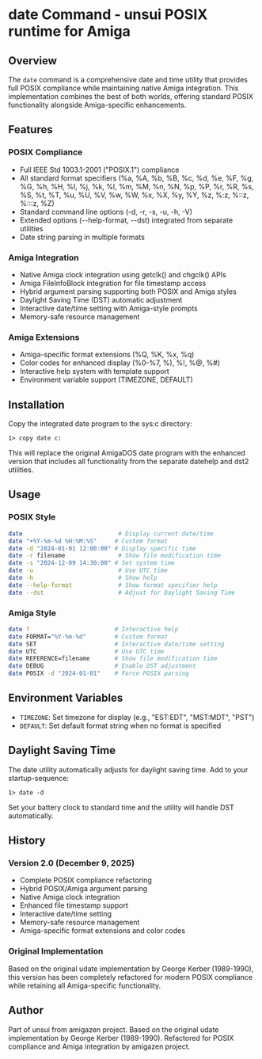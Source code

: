 # date Command - unsui POSIX runtime for Amiga

## Overview

The `date` command is a comprehensive date and time utility that provides full POSIX compliance while maintaining native Amiga integration. This implementation combines the best of both worlds, offering standard POSIX functionality alongside Amiga-specific enhancements.

## Features

### POSIX Compliance
- Full IEEE Std 1003.1-2001 ("POSIX.1") compliance
- All standard format specifiers (%a, %A, %b, %B, %c, %d, %e, %F, %g, %G, %h, %H, %I, %j, %k, %l, %m, %M, %n, %N, %p, %P, %r, %R, %s, %S, %t, %T, %u, %U, %V, %w, %W, %x, %X, %y, %Y, %z, %:z, %::z, %:::z, %Z)
- Standard command line options (-d, -r, -s, -u, -h, -V)
- Extended options (--help-format, --dst) integrated from separate utilities
- Date string parsing in multiple formats

### Amiga Integration
- Native Amiga clock integration using getclk() and chgclk() APIs
- Amiga FileInfoBlock integration for file timestamp access
- Hybrid argument parsing supporting both POSIX and Amiga styles
- Daylight Saving Time (DST) automatic adjustment
- Interactive date/time setting with Amiga-style prompts
- Memory-safe resource management

### Amiga Extensions
- Amiga-specific format extensions (%Q, %K, %x, %q)
- Color codes for enhanced display (%0-%7, %), %!, %@, %#)
- Interactive help system with template support
- Environment variable support (TIMEZONE, DEFAULT)

## Installation

Copy the integrated date program to the sys:c directory:

```
1> copy date c:
```

This will replace the original AmigaDOS date program with the enhanced version that includes all functionality from the separate datehelp and dst2 utilities.

## Usage

### POSIX Style
```bash
date                           # Display current date/time
date "+%Y-%m-%d %H:%M:%S"     # Custom format
date -d "2024-01-01 12:00:00" # Display specific time
date -r filename               # Show file modification time
date -s "2024-12-09 14:30:00" # Set system time
date -u                        # Use UTC time
date -h                        # Show help
date --help-format             # Show format specifier help
date --dst                     # Adjust for Daylight Saving Time
```

### Amiga Style
```bash
date ?                        # Interactive help
date FORMAT="%Y-%m-%d"        # Custom format
date SET                      # Interactive date/time setting
date UTC                      # Use UTC time
date REFERENCE=filename       # Show file modification time
date DEBUG                    # Enable DST adjustment
date POSIX -d "2024-01-01"    # Force POSIX parsing
```

## Environment Variables

- `TIMEZONE`: Set timezone for display (e.g., "EST:EDT", "MST:MDT", "PST")
- `DEFAULT`: Set default format string when no format is specified

## Daylight Saving Time

The date utility automatically adjusts for daylight saving time. Add to your startup-sequence:

```
1> date -d
```

Set your battery clock to standard time and the utility will handle DST automatically.

## History

### Version 2.0 (December 9, 2025)
- Complete POSIX compliance refactoring
- Hybrid POSIX/Amiga argument parsing
- Native Amiga clock integration
- Enhanced file timestamp support
- Interactive date/time setting
- Memory-safe resource management
- Amiga-specific format extensions and color codes

### Original Implementation
Based on the original udate implementation by George Kerber (1989-1990), this version has been completely refactored for modern POSIX compliance while retaining all Amiga-specific functionality.

## Author

Part of unsui from amigazen project.
Based on the original udate implementation by George Kerber (1989-1990).
Refactored for POSIX compliance and Amiga integration by amigazen project.